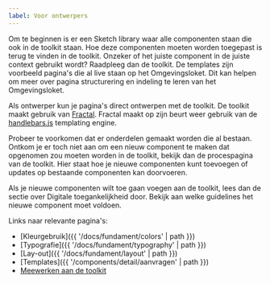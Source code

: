 ```yaml
---
label: Voor ontwerpers
---
```

Om te beginnen is er een Sketch library waar alle componenten staan die ook in de toolkit staan. Hoe deze componenten moeten worden toegepast is terug te vinden in de toolkit. Onzeker of het juiste component in de juiste context gebruikt wordt? Raadpleeg dan de toolkit. De templates zijn voorbeeld pagina's die al live staan op het Omgevingsloket. Dit kan helpen om meer over pagina structurering en indeling te leren van het Omgevingsloket.

Als ontwerper kun je pagina's direct ontwerpen met de toolkit. De toolkit maakt gebruik van [Fractal](https://www.fractal.build). Fractal maakt op zijn beurt weer gebruik van de [handlebars.js](https://handlebarsjs.com/) templating engine.

Probeer te voorkomen dat er onderdelen gemaakt worden die al bestaan. Ontkom je er toch niet aan om een nieuw component te maken dat opgenomen zou moeten worden in de toolkit, bekijk dan de procespagina van de toolkit. Hier staat hoe je nieuwe componenten kunt toevoegen of updates op bestaande componenten kan doorvoeren.

Als je nieuwe componenten wilt toe gaan voegen aan de toolkit, lees dan de sectie over Digitale toegankelijkheid door. Bekijk aan welke guidelines het nieuwe component moet voldoen.

Links naar relevante pagina's:
- [Kleurgebruik]({{ '/docs/fundament/colors' | path }})
- [Typografie]({{ '/docs/fundament/typography' | path }})
- [Lay-out]({{ '/docs/fundament/layout' | path }})
- [Templates]({{ '/components/detail/aanvragen' | path }})
- [Meewerken aan de toolkit](https://github.com/dso-toolkit/dso-toolkit/blob/master/CONTRIBUTING.md)
